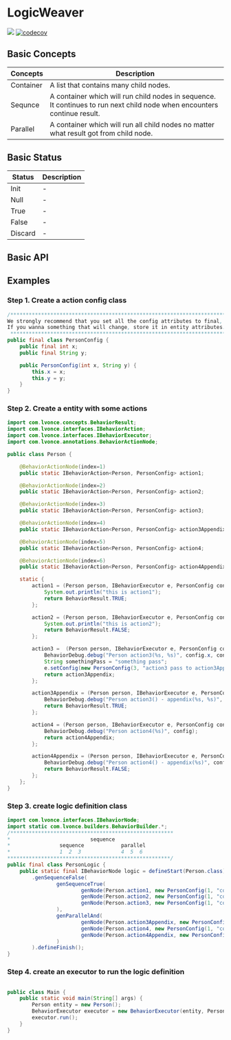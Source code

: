 # LogicWeaver
[![](https://travis-ci.org/thegenius/LogicWeaver.svg?branch=master)](https://travis-ci.org/thegenius/LogicWeaver)
[![codecov](https://codecov.io/gh/thegenius/LogicWeaver/branch/master/graph/badge.svg)](https://codecov.io/gh/thegenius/LogicWeaver)


## Basic Concepts
|Concepts|Description|
|---------|-----------|
|Container| A list that contains many child nodes.|
|Sequnce  | A container which will run child nodes in sequence. It continues to run next child node when encounters continue result.|
|Parallel | A container which will run all child nodes no matter what result got from child node.|

## Basic Status
|Status|Description|
|------|-----------|
|Init   |-|
|Null   |-|
|True   |-|
|False  |-|
|Discard|-|  


## Basic API

## Examples
### Step 1. Create a action config class
```java
/*****************************************************************************************
We strongly recommend that you set all the config attributes to final, and never change it.
If you wanna something that will change, store it in entity attributes.
 *****************************************************************************************/
public final class PersonConfig {
    public final int x;
    public final String y;

    public PersonConfig(int x, String y) {
        this.x = x;
        this.y = y;
    }
}
```

### Step 2. Create a entity with some actions
```java
import com.lvonce.concepts.BehaviorResult;
import com.lvonce.interfaces.IBehaviorAction;
import com.lvonce.interfaces.IBehaviorExecutor;
import com.lvonce.annotations.BehaviorActionNode;

public class Person {

    @BehaviorActionNode(index=1)
    public static IBehaviorAction<Person, PersonConfig> action1;

    @BehaviorActionNode(index=2)
    public static IBehaviorAction<Person, PersonConfig> action2;

    @BehaviorActionNode(index=3)
    public static IBehaviorAction<Person, PersonConfig> action3;

    @BehaviorActionNode(index=4)
    public static IBehaviorAction<Person, PersonConfig> action3Appendix;

    @BehaviorActionNode(index=5)
    public static IBehaviorAction<Person, PersonConfig> action4;

    @BehaviorActionNode(index=6)
    public static IBehaviorAction<Person, PersonConfig> action4Appendix;

    static {
        action1 = (Person person, IBehaviorExecutor e, PersonConfig config)->{
            System.out.println("this is action1");
            return BehaviorResult.TRUE;
        };

        action2 = (Person person, IBehaviorExecutor e, PersonConfig config)->{
            System.out.println("this is action2");
            return BehaviorResult.FALSE;
        };

        action3 =  (Person person, IBehaviorExecutor e, PersonConfig config)->{
            BehaviorDebug.debug("Person action3(%s, %s)", config.x, config.y);
            String somethingPass = "something pass";
            e.setConfig(new PersonConfig(3, "action3 pass to action3Appendix"));
            return action3Appendix;
        };

        action3Appendix = (Person person, IBehaviorExecutor e, PersonConfig config) -> {
            BehaviorDebug.debug("Person action3() - appendix(%s, %s)", config.x, config.y);
            return BehaviorResult.TRUE;
        };

        action4 = (Person person, IBehaviorExecutor e, PersonConfig config)->{
            BehaviorDebug.debug("Person action4(%s)", config);
            return action4Appendix;
        };

        action4Appendix = (Person person, IBehaviorExecutor e, PersonConfig config)->{
            BehaviorDebug.debug("Person action4() - appendix(%s)", config);
            return BehaviorResult.FALSE;
        };
    };
}
```

### Step 3. create logic definition class
```java
import com.lvonce.interfaces.IBehaviorNode;
import static com.lvonce.builders.BehaviorBuilder.*;
/*****************************************************
*                          sequence
*                sequence            parallel
*                1  2  3             4  5  6
*****************************************************/
public final class PersonLogic {
    public static final IBehaviorNode logic = defineStart(Person.class)
        .genSequenceFalse(
                genSequenceTrue(
                        genNode(Person.action1, new PersonConfig(1, "config1")),
                        genNode(Person.action2, new PersonConfig(1, "config1")),
                        genNode(Person.action3, new PersonConfig(1, "config1"))
                ),
                genParallelAnd(
                        genNode(Person.action3Appendix, new PersonConfig(1, "config1")),
                        genNode(Person.action4, new PersonConfig(1, "config1")),
                        genNode(Person.action4Appendix, new PersonConfig(1, "config1"))
                )
        ).defineFinish();
}
```

### Step 4. create an executor to run the logic definition
```java

public class Main {
    public static void main(String[] args) {
        Person entity = new Person();
        BehaviorExecutor executor = new BehaviorExecutor(entity, PersonLogic.logic);
        executor.run();
    }
}
```
